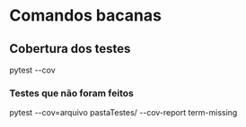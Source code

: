 # Comandos bacanas

## Cobertura dos testes
pytest --cov

### Testes que não foram feitos
pytest --cov=arquivo pastaTestes/ --cov-report term-missing